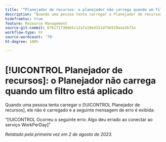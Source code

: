 ```yaml
---
title: '“Planejador de recursos: o planejador não carrega quando um filtro está aplicado”'
description: “Quando uma pessoa tenta carregar o Planejador de recursos, ele não é carregado e uma mensagem de erro é exibida.”
hidefromtoc: true
feature: Resource Management
source-git-commit: 676171730de5c12a7a19e4311d756529aaa3b73a
workflow-type: ht
source-wordcount: '79'
ht-degree: 100%

---
```



# [!UICONTROL Planejador de recursos]: o Planejador não carrega quando um filtro está aplicado

<!--
>[!NOTE]
>
>This issue was fixed on August 31, 2023.
-->

Quando uma pessoa tenta carregar o [!UICONTROL Planejador de recursos], ele não é carregado e a seguinte mensagem de erro é exibida:

“[!UICONTROL Ocorreu o seguinte erro: Algo deu errado ao conectar ao serviço WorkPerDay]”

_Relatado pela primeira vez em 2 de agosto de 2023._

